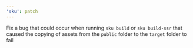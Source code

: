 ```yaml
---
'sku': patch
---
```


Fix a bug that could occur when running `sku build` or `sku build-ssr` that caused the copying of assets from the `public` folder to the `target` folder to fail
